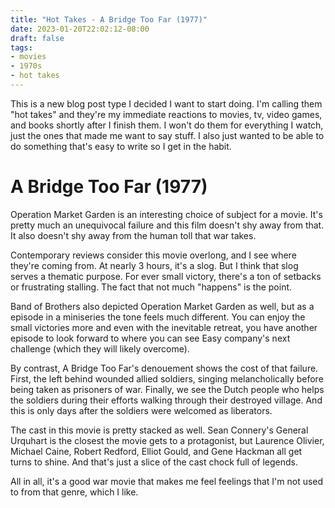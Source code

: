 ```yaml
---
title: "Hot Takes - A Bridge Too Far (1977)"
date: 2023-01-20T22:02:12-08:00
draft: false
tags:
- movies
- 1970s
- hot takes
---
```


This is a new blog post type I decided I want to start doing. I'm calling them "hot takes" and they're my immediate reactions to movies, tv, video games, and books shortly after I finish them. I won't do them for everything I watch, just the ones that made me want to say stuff. I also just wanted to be able to do something that's easy to write so I get in the habit.

# A Bridge Too Far (1977)

Operation Market Garden is an interesting choice of subject for a movie. It's pretty much an unequivocal failure and this film doesn't shy away from that. It also doesn't shy away from the human toll that war takes.

Contemporary reviews consider this movie overlong, and I see where they're coming from. At nearly 3 hours, it's a slog. But I think that slog serves a thematic purpose. For ever small victory, there's a ton of setbacks or frustrating stalling. The fact that not much "happens" is the point.

Band of Brothers also depicted Operation Market Garden as well, but as a episode in a miniseries the tone feels much different. You can enjoy the small victories more and even with the inevitable retreat, you have another episode to look forward to where you can see Easy company's next challenge (which they will likely overcome).

By contrast, A Bridge Too Far's denouement shows the cost of that failure. First, the left behind wounded allied soldiers, singing melancholically before being taken as prisoners of war. Finally, we see the Dutch people who helps the soldiers during their efforts walking through their destroyed village. And this is only days after the soldiers were welcomed as liberators.

The cast in this movie is pretty stacked as well. Sean Connery's General Urquhart is the closest the movie gets to a protagonist, but Laurence Olivier, Michael Caine, Robert Redford, Elliot Gould, and Gene Hackman all get turns to shine. And that's just a slice of the cast chock full of legends.

All in all, it's a good war movie that makes me feel feelings that I'm not used to from that genre, which I like.
